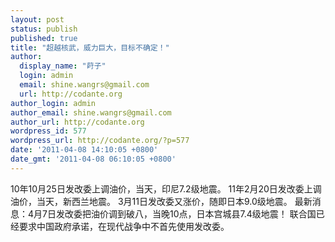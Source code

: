 ```yaml
---
layout: post
status: publish
published: true
title: "超越核武，威力巨大，目标不确定！"
author:
  display_name: "莳子"
  login: admin
  email: shine.wangrs@gmail.com
  url: http://codante.org
author_login: admin
author_email: shine.wangrs@gmail.com
author_url: http://codante.org
wordpress_id: 577
wordpress_url: http://codante.org/?p=577
date: '2011-04-08 14:10:05 +0800'
date_gmt: '2011-04-08 06:10:05 +0800'
---
```


10年10月25日发改委上调油价，当天，印尼7.2级地震。
11年2月20日发改委上调油价，当天，新西兰地震。
3月11日发改委又涨价，随即日本9.0级地震。
最新消息：4月7日发改委把油价调到破八，当晚10点，日本宫城县7.4级地震！
联合国已经要求中国政府承诺，在现代战争中不首先使用发改委。
